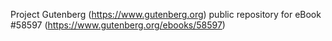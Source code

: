 Project Gutenberg (https://www.gutenberg.org) public repository for
eBook #58597 (https://www.gutenberg.org/ebooks/58597)
